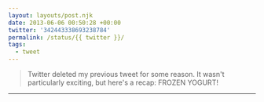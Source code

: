 ```yaml
---
layout: layouts/post.njk
date: 2013-06-06 00:50:28 +00:00
twitter: '342443338693238784'
permalink: /status/{{ twitter }}/
tags: 
  - tweet
---
```


> Twitter deleted my previous tweet for some reason. It wasn't particularly exciting, but here's a recap: FROZEN YOGURT!

---
